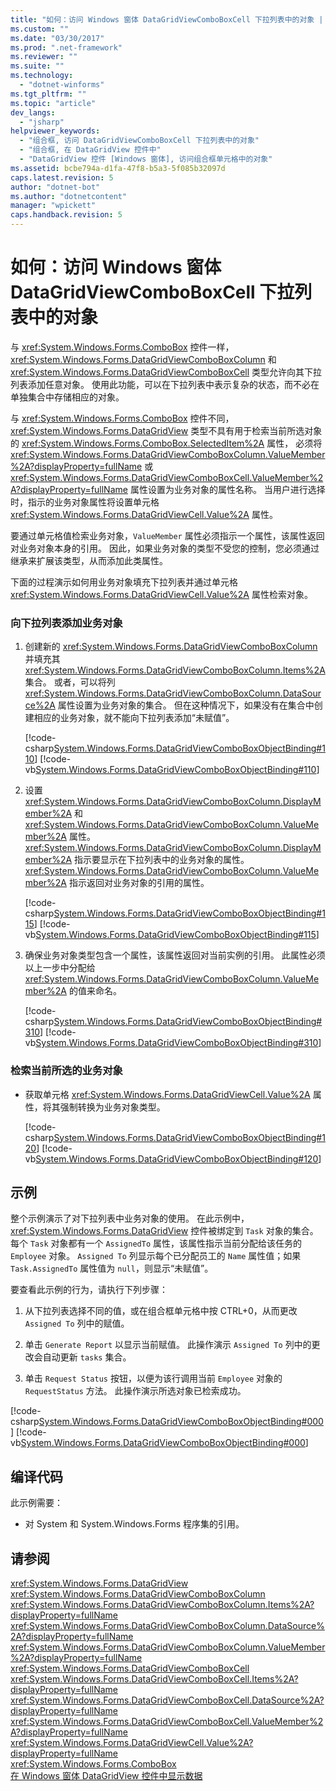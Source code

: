 ```yaml
---
title: "如何：访问 Windows 窗体 DataGridViewComboBoxCell 下拉列表中的对象 | Microsoft Docs"
ms.custom: ""
ms.date: "03/30/2017"
ms.prod: ".net-framework"
ms.reviewer: ""
ms.suite: ""
ms.technology: 
  - "dotnet-winforms"
ms.tgt_pltfrm: ""
ms.topic: "article"
dev_langs: 
  - "jsharp"
helpviewer_keywords: 
  - "组合框, 访问 DataGridViewComboBoxCell 下拉列表中的对象"
  - "组合框, 在 DataGridView 控件中"
  - "DataGridView 控件 [Windows 窗体], 访问组合框单元格中的对象"
ms.assetid: bcbe794a-d1fa-47f8-b5a3-5f085b32097d
caps.latest.revision: 5
author: "dotnet-bot"
ms.author: "dotnetcontent"
manager: "wpickett"
caps.handback.revision: 5
---
```

# 如何：访问 Windows 窗体 DataGridViewComboBoxCell 下拉列表中的对象
与 <xref:System.Windows.Forms.ComboBox> 控件一样，<xref:System.Windows.Forms.DataGridViewComboBoxColumn> 和 <xref:System.Windows.Forms.DataGridViewComboBoxCell> 类型允许向其下拉列表添加任意对象。  使用此功能，可以在下拉列表中表示复杂的状态，而不必在单独集合中存储相应的对象。  
  
 与 <xref:System.Windows.Forms.ComboBox> 控件不同，<xref:System.Windows.Forms.DataGridView> 类型不具有用于检索当前所选对象的 <xref:System.Windows.Forms.ComboBox.SelectedItem%2A> 属性，  必须将 <xref:System.Windows.Forms.DataGridViewComboBoxColumn.ValueMember%2A?displayProperty=fullName> 或 <xref:System.Windows.Forms.DataGridViewComboBoxCell.ValueMember%2A?displayProperty=fullName> 属性设置为业务对象的属性名称。  当用户进行选择时，指示的业务对象属性将设置单元格 <xref:System.Windows.Forms.DataGridViewCell.Value%2A> 属性。  
  
 要通过单元格值检索业务对象，`ValueMember` 属性必须指示一个属性，该属性返回对业务对象本身的引用。  因此，如果业务对象的类型不受您的控制，您必须通过继承来扩展该类型，从而添加此类属性。  
  
 下面的过程演示如何用业务对象填充下拉列表并通过单元格 <xref:System.Windows.Forms.DataGridViewCell.Value%2A> 属性检索对象。  
  
### 向下拉列表添加业务对象  
  
1.  创建新的 <xref:System.Windows.Forms.DataGridViewComboBoxColumn> 并填充其 <xref:System.Windows.Forms.DataGridViewComboBoxColumn.Items%2A> 集合。  或者，可以将列 <xref:System.Windows.Forms.DataGridViewComboBoxColumn.DataSource%2A> 属性设置为业务对象的集合。  但在这种情况下，如果没有在集合中创建相应的业务对象，就不能向下拉列表添加“未赋值”。  
  
     [!code-csharp[System.Windows.Forms.DataGridViewComboBoxObjectBinding#110](../../../../samples/snippets/csharp/VS_Snippets_Winforms/System.Windows.Forms.DataGridViewComboBoxObjectBinding/CS/form1.cs#110)]
     [!code-vb[System.Windows.Forms.DataGridViewComboBoxObjectBinding#110](../../../../samples/snippets/visualbasic/VS_Snippets_Winforms/System.Windows.Forms.DataGridViewComboBoxObjectBinding/vb/form1.vb#110)]  
  
2.  设置 <xref:System.Windows.Forms.DataGridViewComboBoxColumn.DisplayMember%2A> 和 <xref:System.Windows.Forms.DataGridViewComboBoxColumn.ValueMember%2A> 属性。  <xref:System.Windows.Forms.DataGridViewComboBoxColumn.DisplayMember%2A> 指示要显示在下拉列表中的业务对象的属性。  <xref:System.Windows.Forms.DataGridViewComboBoxColumn.ValueMember%2A> 指示返回对业务对象的引用的属性。  
  
     [!code-csharp[System.Windows.Forms.DataGridViewComboBoxObjectBinding#115](../../../../samples/snippets/csharp/VS_Snippets_Winforms/System.Windows.Forms.DataGridViewComboBoxObjectBinding/CS/form1.cs#115)]
     [!code-vb[System.Windows.Forms.DataGridViewComboBoxObjectBinding#115](../../../../samples/snippets/visualbasic/VS_Snippets_Winforms/System.Windows.Forms.DataGridViewComboBoxObjectBinding/vb/form1.vb#115)]  
  
3.  确保业务对象类型包含一个属性，该属性返回对当前实例的引用。  此属性必须以上一步中分配给 <xref:System.Windows.Forms.DataGridViewComboBoxColumn.ValueMember%2A> 的值来命名。  
  
     [!code-csharp[System.Windows.Forms.DataGridViewComboBoxObjectBinding#310](../../../../samples/snippets/csharp/VS_Snippets_Winforms/System.Windows.Forms.DataGridViewComboBoxObjectBinding/CS/form1.cs#310)]
     [!code-vb[System.Windows.Forms.DataGridViewComboBoxObjectBinding#310](../../../../samples/snippets/visualbasic/VS_Snippets_Winforms/System.Windows.Forms.DataGridViewComboBoxObjectBinding/vb/form1.vb#310)]  
  
### 检索当前所选的业务对象  
  
-   获取单元格 <xref:System.Windows.Forms.DataGridViewCell.Value%2A> 属性，将其强制转换为业务对象类型。  
  
     [!code-csharp[System.Windows.Forms.DataGridViewComboBoxObjectBinding#120](../../../../samples/snippets/csharp/VS_Snippets_Winforms/System.Windows.Forms.DataGridViewComboBoxObjectBinding/CS/form1.cs#120)]
     [!code-vb[System.Windows.Forms.DataGridViewComboBoxObjectBinding#120](../../../../samples/snippets/visualbasic/VS_Snippets_Winforms/System.Windows.Forms.DataGridViewComboBoxObjectBinding/vb/form1.vb#120)]  
  
## 示例  
 整个示例演示了对下拉列表中业务对象的使用。  在此示例中，<xref:System.Windows.Forms.DataGridView> 控件被绑定到 `Task` 对象的集合。  每个 `Task` 对象都有一个 `AssignedTo` 属性，该属性指示当前分配给该任务的 `Employee` 对象。  `Assigned To` 列显示每个已分配员工的 `Name` 属性值；如果 `Task.AssignedTo` 属性值为 `null`，则显示“未赋值”。  
  
 要查看此示例的行为，请执行下列步骤：  
  
1.  从下拉列表选择不同的值，或在组合框单元格中按 CTRL\+0，从而更改 `Assigned To` 列中的赋值。  
  
2.  单击 `Generate Report` 以显示当前赋值。  此操作演示 `Assigned To` 列中的更改会自动更新 `tasks` 集合。  
  
3.  单击 `Request Status` 按钮，以便为该行调用当前 `Employee` 对象的 `RequestStatus` 方法。  此操作演示所选对象已检索成功。  
  
 [!code-csharp[System.Windows.Forms.DataGridViewComboBoxObjectBinding#000](../../../../samples/snippets/csharp/VS_Snippets_Winforms/System.Windows.Forms.DataGridViewComboBoxObjectBinding/CS/form1.cs#000)]
 [!code-vb[System.Windows.Forms.DataGridViewComboBoxObjectBinding#000](../../../../samples/snippets/visualbasic/VS_Snippets_Winforms/System.Windows.Forms.DataGridViewComboBoxObjectBinding/vb/form1.vb#000)]  
  
## 编译代码  
 此示例需要：  
  
-   对 System 和 System.Windows.Forms 程序集的引用。  
  
## 请参阅  
 <xref:System.Windows.Forms.DataGridView>   
 <xref:System.Windows.Forms.DataGridViewComboBoxColumn>   
 <xref:System.Windows.Forms.DataGridViewComboBoxColumn.Items%2A?displayProperty=fullName>   
 <xref:System.Windows.Forms.DataGridViewComboBoxColumn.DataSource%2A?displayProperty=fullName>   
 <xref:System.Windows.Forms.DataGridViewComboBoxColumn.ValueMember%2A?displayProperty=fullName>   
 <xref:System.Windows.Forms.DataGridViewComboBoxCell>   
 <xref:System.Windows.Forms.DataGridViewComboBoxCell.Items%2A?displayProperty=fullName>   
 <xref:System.Windows.Forms.DataGridViewComboBoxCell.DataSource%2A?displayProperty=fullName>   
 <xref:System.Windows.Forms.DataGridViewComboBoxCell.ValueMember%2A?displayProperty=fullName>   
 <xref:System.Windows.Forms.DataGridViewCell.Value%2A?displayProperty=fullName>   
 <xref:System.Windows.Forms.ComboBox>   
 [在 Windows 窗体 DataGridView 控件中显示数据](../../../../docs/framework/winforms/controls/displaying-data-in-the-windows-forms-datagridview-control.md)